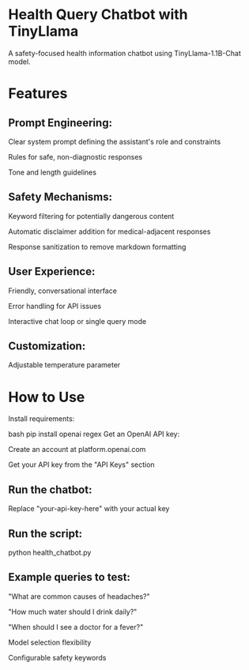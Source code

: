 # Health Query Chatbot with TinyLlama

A safety-focused health information chatbot using TinyLlama-1.1B-Chat model.

# Features

## Prompt Engineering:

Clear system prompt defining the assistant's role and constraints

Rules for safe, non-diagnostic responses

Tone and length guidelines

## Safety Mechanisms:

Keyword filtering for potentially dangerous content

Automatic disclaimer addition for medical-adjacent responses

Response sanitization to remove markdown formatting

## User Experience:

Friendly, conversational interface

Error handling for API issues

Interactive chat loop or single query mode

## Customization:

Adjustable temperature parameter

# How to Use
Install requirements:

bash
pip install openai regex
Get an OpenAI API key:

Create an account at platform.openai.com

Get your API key from the "API Keys" section

## Run the chatbot:

Replace "your-api-key-here" with your actual key

## Run the script: 
python health_chatbot.py

## Example queries to test:

"What are common causes of headaches?"

"How much water should I drink daily?"

"When should I see a doctor for a fever?"

Model selection flexibility

Configurable safety keywords
